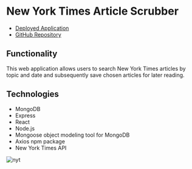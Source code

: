 # New York Times Article Scrubber

* [Deployed Application](https://nyt-article-saver.herokuapp.com/)
* [GitHub Repository](https://github.com/colinmcdaniel/nytreact)

## Functionality

This web application allows users to search New York Times articles by topic and date and subsequently save chosen articles for later reading.

## Technologies

* MongoDB
* Express
* React
* Node.js
* Mongoose object modeling tool for MongoDB
* Axios npm package
* New York Times API

![nyt](https://cloud.githubusercontent.com/assets/18273101/21715171/d8ae5cf8-d3b7-11e6-840e-3204e9b29412.gif)
